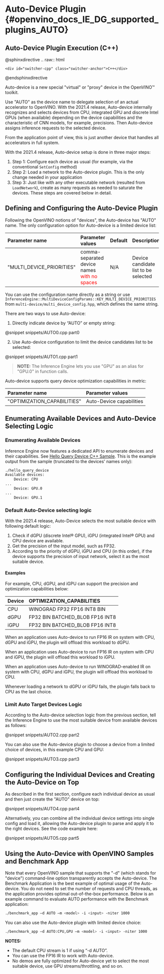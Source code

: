 # Auto-Device Plugin {#openvino_docs_IE_DG_supported_plugins_AUTO}

## Auto-Device Plugin Execution (C++)

@sphinxdirective
.. raw:: html

    <div id="switcher-cpp" class="switcher-anchor">C++</div>
@endsphinxdirective

Auto-device is a new special "virtual" or "proxy" device in the OpenVINO™ toolkit. 

Use "AUTO" as the device name to delegate selection of an actual accelerator to OpenVINO. 
With the 2021.4 release, Auto-device internally recognizes and selects devices from CPU, 
integrated GPU and discrete Intel GPUs (when available) depending on the device capabilities and the characteristic of CNN models, 
for example, precisions. Then Auto-device assigns inference requests to the selected device.

From the application point of view, this is just another device that handles all accelerators in full system. 

With the 2021.4 release, Auto-device setup is done in three major steps:
1. Step 1: Configure each device as usual (for example, via the conventional <code>SetConfig</code> method)
2. Step 2: Load a network to the Auto-device plugin. This is the only change needed in your application
3. Step 3: Just like with any other executable network (resulted from <code>LoadNetwork</code>), create as many requests as needed to saturate the devices. 
These steps are covered below in detail.

## Defining and Configuring the Auto-Device Plugin
Following the OpenVINO notions of "devices", the Auto-device has "AUTO" name. The only configuration option for Auto-device is a limited device list:

| Parameter name     | Parameter values      | Default            |             Description                                                      |
| :---               | :---                  | :---               |:-----------------------------------------------------------------------------|
| "MULTI_DEVICE_PRIORITIES" | comma-separated device names <span style="color:red">with no spaces</span>| N/A | Device candidate list to be selected    |

You can use the configuration name directly as a string or use <code>InferenceEngine::MultiDeviceConfigParams::KEY_MULTI_DEVICE_PRIORITIES</code> from <code>multi-device/multi_device_config.hpp</code>,
which defines the same string.

There are two ways to use Auto-device:
1. Directly indicate device by “AUTO” or empty string:

@snippet snippets/AUTO0.cpp part0

2. Use Auto-device configuration to limit the device candidates list to be selected:

@snippet snippets/AUTO1.cpp part1

> **NOTE:** The Inference Engine lets you use "GPU" as an alias for "GPU.0" in function calls. 

Auto-device supports query device optimization capabilities in metric:

| Parameter name                 | Parameter values         |
| :---                           | :---                     |
| "OPTIMIZATION_CAPABILITIES"    | Auto-Device capabilities |

## Enumerating Available Devices and Auto-Device Selecting Logic

### Enumerating Available Devices

Inference Engine now features a dedicated API to enumerate devices and their capabilities. 
See [Hello Query Device C++ Sample](../../../samples/cpp/hello_query_device/README.md).
This is the example output from the sample (truncated to the devices' names only):

```sh
./hello_query_device
Available devices: 
    Device: CPU
...
    Device: GPU.0
...
    Device: GPU.1
```

### Default Auto-Device selecting logic

With the 2021.4 release, Auto-Device selects the most suitable device with following default logic:
1.	Check if dGPU (discrete Intel® GPU), iGPU (integrated Intel® GPU) and CPU device are available.
2.	Get the precision of the input model, such as FP32.
3.	According to the priority of dGPU, iGPU and CPU (in this order), if the device supports the precision of input network, select it as the most suitable device.

#### Examples

For example, CPU, dGPU, and iGPU can support the precision and optimization capabilities below:

| Device   | OPTIMIZATION_CAPABILITIES       |
| :---     | :---                            |
| CPU      | WINOGRAD FP32 FP16 INT8 BIN     |
| dGPU     | FP32 BIN BATCHED_BLOB FP16 INT8 |
| iGPU     | FP32 BIN BATCHED_BLOB FP16 INT8 |

When an application uses Auto-device to run FP16 IR on system with CPU, dGPU and iGPU, the plugin will offload this workload to dGPU.

When an application uses Auto-device to run FP16 IR on system with CPU and iGPU, the plugin will offload this workload to iGPU.

When an application uses Auto-device to run WINOGRAD-enabled IR on system with CPU, dGPU and iGPU, the plugin will offload this workload to CPU.

Whenever loading a network to dGPU or iGPU fails, the plugin falls back to CPU as the last choice.

### Limit Auto Target Devices Logic

According to the Auto-device selection logic from the previous section, tell the Inference Engine 
to use the most suitable device from available devices as follows:

@snippet snippets/AUTO2.cpp part2

You can also use the Auto-device plugin to choose a device from a limited choice of devices, in this example CPU and GPU:

@snippet snippets/AUTO3.cpp part3

## Configuring the Individual Devices and Creating the Auto-Device on Top

As described in the first section, configure each individual device as usual and then just create the "AUTO" device on top:

@snippet snippets/AUTO4.cpp part4

Alternatively, you can combine all the individual device settings into single config and load it, 
allowing the Auto-device plugin to parse and apply it to the right devices. See the code example here:

@snippet snippets/AUTO5.cpp part5

## Using the Auto-Device with OpenVINO Samples and Benchmark App

Note that every OpenVINO sample that supports the "-d" (which stands for "device") command-line option transparently accepts the Auto-device. 
The Benchmark Application is the best example of optimal usage of the Auto-device. 
You do not need to set the number of requests and CPU threads, as the application provides optimal out-of-the-box performance. 
Below is an example command to evaluate AUTO performance with the Benchmark application:

```sh
./benchmark_app –d AUTO –m <model> -i <input> -niter 1000
```
You can also use the Auto-device plugin with limited device choice:

```sh
./benchmark_app –d AUTO:CPU,GPU –m <model> -i <input> -niter 1000
```

**NOTES:**
* The default CPU stream is 1 if using “-d AUTO”. 
* You can use the FP16 IR to work with Auto-device.
* No demos are fully optimized for Auto-device yet to select the most suitable device, 
use GPU streams/throttling, and so on.
